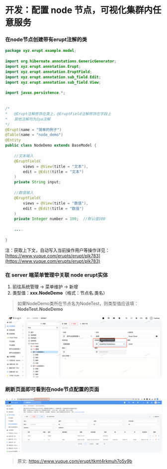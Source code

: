 # 开发：配置 node 节点，可视化集群内任意服务


### 在node节点创建带有erupt注解的类
```java
package xyz.erupt.example.model;

import org.hibernate.annotations.GenericGenerator;
import xyz.erupt.annotation.Erupt;
import xyz.erupt.annotation.EruptField;
import xyz.erupt.annotation.sub_field.Edit;
import xyz.erupt.annotation.sub_field.View;

import javax.persistence.*;


/*
*	@Erupt注解修饰在类上，@EruptField注解修饰在字段上
*	其他注解均为Jpa注解
*/
@Erupt(name = "简单的例子")
@Table(name = "node_demo")
@Entity
public class NodeDemo extends BaseModel {
    
    //文本输入
    @EruptField(
        views = @View(title = "文本"),
        edit = @Edit(title = "文本")
    )
    private String input;
    
    //数值输入
    @EruptField(
        views = @View(title = "数值"),
        edit = @Edit(title = "数值")
    )
    private Integer number = 100;  //默认值100

    ....
    
}
```
注：获取上下文，自动写入当前操作用户等操作详见：[https://www.yuque.com/erupts/erupt/plk783](https://www.yuque.com/erupts/erupt/plk783)

### 在 server 端菜单管理中关联 node erupt实体

1. 前往系统管理 → 菜单维护 → 新增
2. 类型值：**xxx.NodeDemo**（格式：节点名.类名）
> 如果NodeDemo类所在节点名为NodeTest，则类型值应该填：**NodeTest.NodeDemo**

![image.png](./img/ykEbVpqMlw_7S454/1713863883231-462dcffd-b8fc-4e68-975d-16eb32620b7a-104623.png)

### 刷新页面即可看到在node节点配置的页面
![image.png](./img/ykEbVpqMlw_7S454/1676531075697-b82c6d90-e47c-429f-a229-8a00e3014896-183029.png)


> 原文: <https://www.yuque.com/erupt/tkmt4rkmuh7o5y9b>
